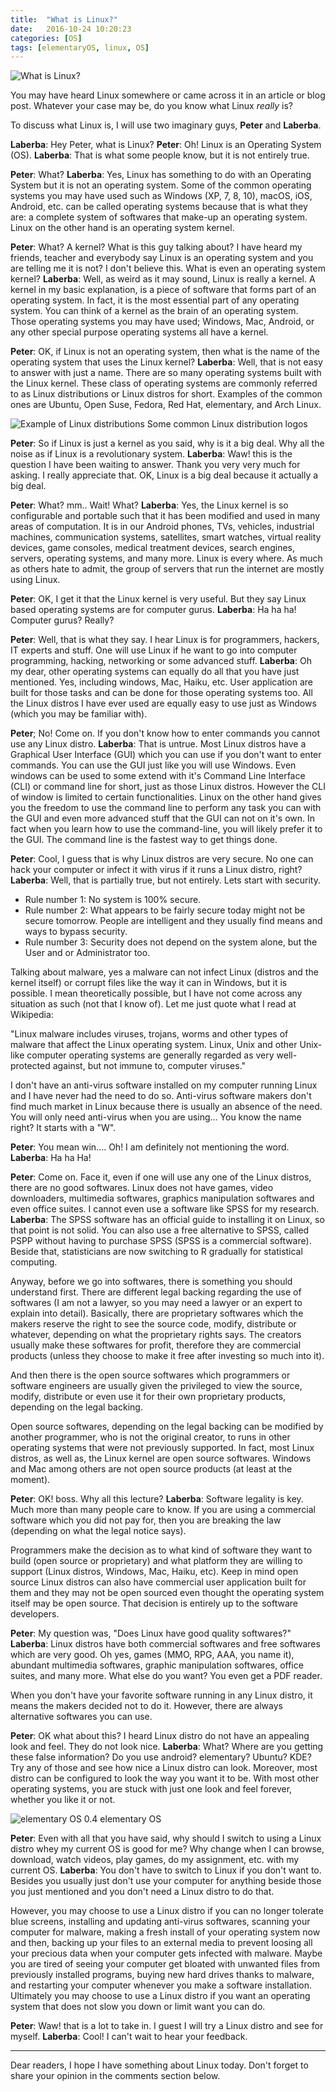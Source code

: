 ```yaml
---
title:  "What is Linux?"
date:   2016-10-24 10:20:23
categories: [OS]
tags: [elementaryOS, linux, OS]
---
```


![What is Linux?](/images/what-is-linux.png) 

You may have heard Linux somewhere or came across it in an article or blog post. Whatever your case may be, do you know what Linux _really_ is?

To discuss what Linux is, I will use two imaginary guys, __Peter__ and __Laberba__.

__Laberba__: Hey Peter, what is Linux?
__Peter__: Oh! Linux is an Operating System (OS).
__Laberba__: That is what some people know, but it is not entirely true.

__Peter__: What?
__Laberba__: Yes, Linux has something to do with an Operating System but it is not an operating system. Some of the common operating systems you may have used such as Windows (XP, 7, 8, 10), macOS, iOS, Android, etc. can be called operating systems because that is what they are: a complete system of softwares that make-up an operating system. Linux on the other hand is an operating system kernel.

__Peter__: What? A kernel? What is this guy talking about? I have heard my friends, teacher and everybody say Linux is an operating system and you are telling me it is not? I don't believe this. What is even an operating system kernel?
__Laberba__: Well, as weird as it may sound, Linux is really a kernel. A kernel in my basic explanation, is a piece of software that forms part of an operating system. In fact, it is the most essential part of any operating system. You can think of a kernel as the brain of an operating system. Those operating systems you may have used; Windows, Mac, Android, or any other special purpose operating systems all have a kernel.

__Peter__: OK, if Linux is not an operating system, then what is the name of the operating system that uses the Linux kernel?
__Laberba__: Well, that is not easy to answer with just a name. There are so many operating systems built with the Linux kernel. These class of operating systems are commonly referred to as Linux distributions or Linux distros for short. Examples of the common ones are Ubuntu, Open Suse, Fedora, Red Hat, elementary, and Arch Linux.

![Example of Linux distributions](/images/linux-distributions.png) Some common Linux distribution logos

__Peter__: So if Linux is just a kernel as you said, why is it a big deal. Why all the noise as if Linux is a revolutionary system.
__Laberba__: Waw! this is the question I have been waiting to answer. Thank you very very much for asking. I really appreciate that. OK, Linux is a big deal because it actually a big deal.

__Peter__: What? mm.. Wait! What?
__Laberba__: Yes, the Linux kernel is so configurable and portable such that it has been modified and used in many areas of computation. It is in our Android phones, TVs, vehicles, industrial machines, communication systems, satellites, smart watches, virtual reality devices, game consoles, medical treatment devices, search engines, servers, operating systems, and many more. Linux is every where. As much as others hate to admit, the group of servers that run the internet are mostly using Linux.

__Peter__: OK, I get it that the Linux kernel is very useful. But they say Linux based operating systems are for computer gurus.
__Laberba__: Ha ha ha! Computer gurus? Really?

__Peter__: Well, that is what they say. I hear Linux is for programmers, hackers, IT experts and stuff. One will use Linux if he want to go into computer programming, hacking, networking or some advanced stuff.
__Laberba__: Oh my dear, other operating systems can equally do all that you have just mentioned. Yes, including windows, Mac, Haiku, etc. User application are built for those tasks and can be done for those operating systems too. All the Linux distros I have ever used are equally easy to use just as Windows (which you may be familiar with).

__Peter__; No! Come on. If you don't know how to enter commands you cannot use any Linux distro.
__Laberba__: That is untrue. Most Linux distros have a Graphical User Interface (GUI) which you can use if you don't want to enter commands. You can use the GUI just like you will use Windows. Even windows can be used to some extend with it's Command Line Interface (CLI) or command line for short, just as those Linux distros. However the CLI of window is limited to certain functionalities. Linux on the other hand gives you the freedom to use the command line to perform any task you can with the GUI and even more advanced stuff that the GUI can not on it's own. In fact when you learn how to use the command-line, you will likely prefer it to the GUI. The command line is the fastest way to get things done.

__Peter__: Cool, I guess that is why Linux distros are very secure. No one can hack your computer or infect it with virus if it runs a Linux distro, right?
__Laberba__: Well, that is partially true, but not entirely. Lets start with security.
- Rule number 1: No system is 100% secure.
- Rule number 2: What appears to be fairly secure today might not be secure tomorrow. People are intelligent and they usually find means and ways to bypass security.
- Rule number 3: Security does not depend on the system alone, but the User and or Administrator too.

Talking about malware, yes a malware can not infect Linux (distros and the kernel itself) or corrupt files like the way it can in Windows, but it is possible. I mean theoretically possible, but I have not come across any situation as such (not that I know of). Let me just quote what I read at Wikipedia:

"Linux malware includes viruses, trojans, worms and other types of malware that affect the Linux operating system. Linux, Unix and other Unix-like computer operating systems are generally regarded as very well-protected against, but not immune to, computer viruses."

I don't have an anti-virus software installed on my computer running Linux and I have never had the need to do so. Anti-virus software makers don't find much market in Linux because there is usually an absence of the need. You will only need anti-virus when you are using... You know the name right? It starts with a "W".

__Peter__: You mean win.... Oh! I am definitely not mentioning the word.
__Laberba__: Ha ha Ha!

__Peter__: Come on. Face it, even if one will use any one of the Linux distros, there are no good softwares. Linux does not have games, video downloaders, multimedia softwares, graphics manipulation softwares and even office suites. I cannot even use a software like SPSS for my research.
__Laberba__: The SPSS software has an official guide to installing it on Linux, so that point is not solid. You can also use a free alternative to SPSS, called PSPP without having to purchase SPSS (SPSS is a commercial software). Beside that, statisticians are now switching to R gradually for statistical computing.

Anyway, before we go into softwares, there is something you should understand first. There are different legal backing regarding the use of softwares (I am not a lawyer, so you may need a lawyer or an expert to explain into detail). Basically, there are proprietary softwares which the makers reserve the right to see the source code, modify, distribute or whatever, depending on what the proprietary rights says. The creators usually make these softwares for profit, therefore they are commercial products (unless they choose to make it free after investing so much into it).

And then there is the open source softwares which programmers or software engineers are usually given the privileged to view the source, modify, distribute or even use it for their own proprietary products, depending on the legal backing.

Open source softwares, depending on the legal backing can be modified by another programmer, who is not the original creator, to runs in other operating systems that were not previously supported. In fact, most Linux distros, as well as, the Linux kernel are open source softwares. Windows and Mac among others are not open source products (at least at the moment).

__Peter__: OK! boss. Why all this lecture?
__Laberba__: Software legality is key. Much more than many people care to know. If you are using a commercial software which you did not pay for, then you are breaking the law (depending on what the legal notice says).

Programmers make the decision as to what kind of software they want to build (open source or proprietary) and what platform they are willing to support (Linux distros, Windows, Mac, Haiku, etc). Keep in mind open source Linux distros can also have commercial user application built for them and they may not be open sourced even thought the operating system itself may be open source. That decision is entirely up to the software developers.

__Peter__: My question was, "Does Linux have good quality softwares?"
__Laberba__: Linux distros have both commercial softwares and free softwares which are very good. Oh yes, games (MMO, RPG, AAA, you name it), abundant multimedia softwares, graphic manipulation softwares, office suites, and many more. What else do you want? You even get a PDF reader.

When you don't have your favorite software running in any Linux distro, it means the makers decided not to do it. However, there are always alternative softwares you can use.

__Peter__: OK what about this? I heard Linux distro do not have an appealing look and feel. They do not look nice.
__Laberba__: What? Where are you getting these false information? Do you use android? elementary? Ubuntu? KDE? Try any of those and see how nice a Linux distro can look. Moreover, most distro can be configured to look the way you want it to be. With most other operating systems, you are stuck with just one look and feel forever, whether you like it or not.

![elementary OS 0.4](/images/elementary-os.png) elementary OS

__Peter__: Even with all that you have said, why should I switch to using a Linux distro whey my current OS is good for me? Why change when I can browse, download, watch videos, play games, do my assignment, etc. with my current OS.
__Laberba__: You don't have to switch to Linux if you don't want to. Besides you usually just don't use your computer for anything beside those you just mentioned and you don't need a Linux distro to do that.

However, you may choose to use a Linux distro if you can no longer tolerate blue screens, installing and updating anti-virus softwares, scanning your computer for malware, making a fresh install of your operating system now and then, backing up your files to an external media to prevent loosing all your precious data when your computer gets infected with malware. Maybe you are tired of seeing your computer get bloated with unwanted files from previously installed programs, buying new hard drives thanks to malware, and restarting your computer whenever you make a software installation. Ultimately you may choose to use a Linux distro if you want an operating system that does not slow you down or limit want you can do.

__Peter__: Waw! that is a lot to take in. I guest I will try a Linux distro and see for myself.
__Laberba__: Cool! I can't wait to hear your feedback.

___
Dear readers, I hope I have something about Linux today. Don't forget to share your opinion in the comments section below.